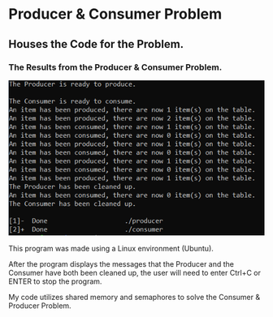 # Producer & Consumer Problem
## Houses the Code for the Problem.
### The Results from the Producer & Consumer Problem.
![Results from the Producer & Consumer Problem](https://github.com/SeaPat22/Operating_Systems_Labs/blob/main/Producer%26Consumer%20Results.PNG)

This program was made using a Linux environment (Ubuntu).

After the program displays the messages that the Producer and the Consumer have both
been cleaned up, the user will need to enter Ctrl+C or ENTER to stop the program.

My code utilizes shared memory and semaphores to solve the Consumer & Producer Problem.
